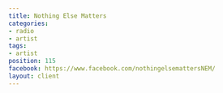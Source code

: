 ```yaml
---
title: Nothing Else Matters
categories:
- radio
- artist
tags:
- artist
position: 115
facebook: https://www.facebook.com/nothingelsemattersNEM/
layout: client
---
```


